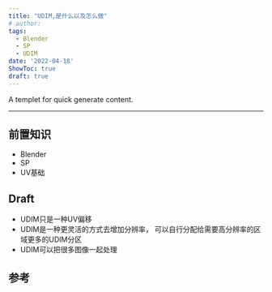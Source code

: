 ```yaml
---
title: "UDIM,是什么以及怎么做"
# author: 
tags:
  - Blender
  - SP
  - UDIM
date: '2022-04-18'
ShowToc: true
draft: true
---
```

A templet for quick generate content.
<!--more-->

---

## 前置知识
- Blender
- SP
- UV基础

## Draft
- UDIM只是一种UV偏移
- UDIM是一种更灵活的方式去增加分辨率， 可以自行分配给需要高分辨率的区域更多的UDIM分区
- UDIM可以把很多图像一起处理

## 参考